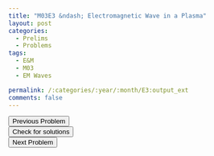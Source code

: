 ```yaml
---
title: "M03E3 &ndash; Electromagnetic Wave in a Plasma"
layout: post
categories:
  - Prelims
  - Problems
tags:
  - E&M
  - M03
  - EM Waves

permalink: /:categories/:year/:month/E3:output_ext
comments: false
---
```

<object data="2003M3E.pdf" type="application/pdf" width="100%" height="500"></object>

<div class='navbar'>
	<div float='left'><button onclick="window.location='E2.html'" >Previous Problem</button></div>
	<div float='center'><button onclick="window.location='https://princetonprelim.com/prelim/11/'">Check for solutions</button></div>
	<div float='right'><button onclick="window.location='Q1.html'" > Next Problem</button></div>
</div>
